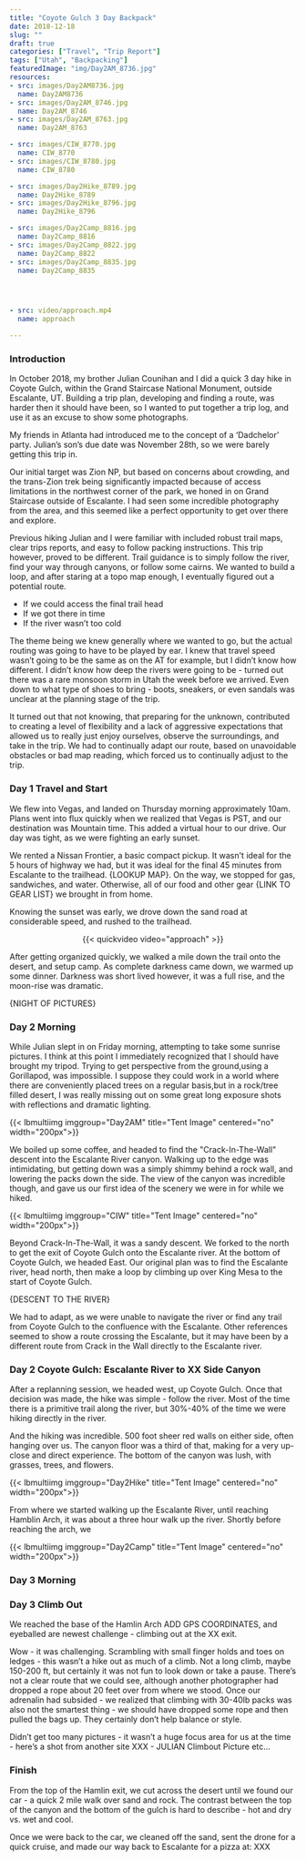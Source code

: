 ```yaml
---
title: "Coyote Gulch 3 Day Backpack"
date: 2018-12-18
slug: ""
draft: true
categories: ["Travel", "Trip Report"]
tags: ["Utah", "Backpacking"]
featuredImage: "img/Day2AM_8736.jpg"
resources:
- src: images/Day2AM8736.jpg
  name: Day2AM8736
- src: images/Day2AM_8746.jpg
  name: Day2AM_8746
- src: images/Day2AM_8763.jpg
  name: Day2AM_8763

- src: images/CIW_8770.jpg
  name: CIW_8770
- src: images/CIW_8780.jpg
  name: CIW_8780

- src: images/Day2Hike_8789.jpg
  name: Day2Hike_8789
- src: images/Day2Hike_8796.jpg
  name: Day2Hike_8796

- src: images/Day2Camp_8816.jpg
  name: Day2Camp_8816
- src: images/Day2Camp_8822.jpg
  name: Day2Camp_8822
- src: images/Day2Camp_8835.jpg
  name: Day2Camp_8835




- src: video/approach.mp4
  name: approach

---
```


### Introduction

In October 2018, my brother Julian Counihan and I did a quick 3 day hike in Coyote Gulch, within the Grand Staircase National Monument, outside Escalante, UT.  Building a trip plan, developing and finding a route, was harder then it should have been, so I wanted to put together a trip log, and use it as an excuse to show some photographs.


My friends in Atlanta had introduced me to the concept of a ‘Dadchelor’ party.  Julian’s son’s due date was November 28th, so we were barely getting this trip in.


Our initial target was Zion NP, but based on concerns about crowding, and the trans-Zion trek being significantly impacted because of access limitations in the northwest corner of the park, we honed in on Grand Staircase outside of Escalante.  I had seen some incredible photography from the area, and this seemed like a perfect opportunity to get over there and explore.


Previous hiking Julian and I were familiar with included robust trail maps, clear trips reports, and easy to follow packing instructions.  This trip however, proved to be different.  Trail guidance is to simply follow the river, find your way through canyons, or follow some cairns.  We wanted to build a loop, and after staring at a topo map enough, I eventually figured out a potential route.

- If we could access the final trail head
- If we got there in time
- If the river wasn’t too cold

The theme being we knew generally where we wanted to go, but the actual routing was going to have to be played by ear.  I knew that travel speed wasn’t going to be the same as on the AT for example, but I didn’t know how different.  I didn’t know how deep the rivers were going to be - turned out there was a rare monsoon storm in Utah the week before we arrived.  Even down to what type of shoes to bring - boots, sneakers, or even sandals was unclear at the planning stage of the trip.

It turned out that not knowing, that preparing for the unknown, contributed to creating a level of flexibility and a lack of aggressive expectations that allowed us to really just enjoy ourselves, observe the surroundings, and take in the trip.  We had to continually adapt our route, based on unavoidable obstacles or bad map reading, which forced us to continually adjust to the trip.

### Day 1 Travel and Start

We flew into Vegas, and landed on Thursday morning approximately 10am.  Plans went into flux quickly when we realized that Vegas is PST, and our destination was Mountain time. This added a virtual hour to our drive.  Our day was tight, as we were fighting an early sunset.

We rented a Nissan Frontier, a basic compact pickup.  It wasn't ideal for the 5 hours of highway we had, but it was ideal for the final 45 minutes from Escalante to the trailhead.  {LOOKUP MAP}.  On the way, we stopped for gas, sandwiches, and water.  Otherwise, all of our food and other gear {LINK TO GEAR LIST} we brought in from home.

Knowing the sunset was early, we drove down the sand road at considerable speed, and rushed to the trailhead.  

<figure align=center>
{{< quickvideo video="approach" >}}
</figure>

After getting organized quickly, we walked a mile down the trail onto the desert, and setup camp.  As complete darkness came down, we warmed up some dinner.  Darkness was short lived however, it was a full rise, and the moon-rise was dramatic.

{NIGHT OF PICTURES}

### Day 2 Morning

While Julian slept in on Friday morning, attempting to take some sunrise pictures.  I think at this point I immediately recognized that I should have brought my tripod.  Trying to get perspective from the ground,using a Gorillapod, was impossible.  I suppose they could work in a world where there are conveniently placed trees on a regular basis,but in a rock/tree filled desert, I was really missing out on some great long exposure shots with reflections and dramatic lighting.

{{< lbmultiimg imggroup="Day2AM" title="Tent Image" centered="no" width="200px">}}

We boiled up some coffee, and headed to find the "Crack-In-The-Wall" descent into the Escalante River canyon.  Walking up to the edge was  intimidating, but getting down was a simply shimmy behind a rock wall, and lowering the packs down the side.  The view of the canyon was incredible though, and gave us our first idea of the scenery we were in for while we hiked.

{{< lbmultiimg imggroup="CIW" title="Tent Image" centered="no" width="200px">}}

Beyond Crack-In-The-Wall, it was a sandy descent.  We forked to the north to get the exit of Coyote Gulch onto the Escalante river.  At the bottom of Coyote Gulch, we headed East.  Our original plan was to find the Escalante river, head north, then make a loop by climbing up over King Mesa to the start of Coyote Gulch.

{DESCENT TO THE RIVER}

We had to adapt, as we were unable to navigate the river or find any trail from Coyote Gulch to the confluence with the Escalante.  Other references seemed to show a route crossing the Escalante, but it may have been by a different route from Crack in the Wall directly to the Escalante river. 

### Day 2 Coyote Gulch: Escalante River to XX Side Canyon

After a replanning session, we headed west, up Coyote Gulch.  Once that decision was made, the hike was simple - follow the river.  Most of the time there is a primitive trail along the river, but 30%-40% of the time we were hiking directly in the river.

And the hiking was incredible.  500 foot sheer red walls on either side, often hanging over us.  The canyon floor was a third of that, making for a very up-close and direct experience.  The bottom of the canyon was lush, with grasses, trees, and flowers.  

{{< lbmultiimg imggroup="Day2Hike" title="Tent Image" centered="no" width="200px">}}

From where we started walking up the Escalante River, until reaching Hamblin Arch, it was about a three hour walk up the river.  Shortly before reaching the arch, we   

{{< lbmultiimg imggroup="Day2Camp" title="Tent Image" centered="no" width="200px">}}


### Day 3 Morning



### Day 3 Climb Out

We reached the base of the Hamlin Arch ADD GPS COORDINATES, and eyeballed are newest challenge - climbing out at the XX exit.  

Wow - it was challenging.  Scrambling with small finger holds and toes on ledges - this wasn’t a hike out as much of a climb.  Not a long climb, maybe 150-200 ft, but certainly it was not fun to look down or take a pause.  There’s not a clear route that we could see, although another photographer had dropped a rope about 20 feet over from where we stood.  Once our adrenalin had subsided - we realized that climbing with 30-40lb packs was also not the smartest thing - we should have dropped some rope and then pulled the bags up.  They certainly don’t help balance or style.

Didn’t get too many pictures - it wasn’t a huge focus area for us at the time - here’s a shot from another site XXX - JULIAN Climbout Picture etc...


### Finish

From the top of the Hamlin exit, we cut across the desert until we found our car - a quick 2 mile walk over sand and rock.  The contrast between the top of the canyon and the bottom of the gulch is hard to describe - hot and dry vs. wet and cool.

Once we were back to the car, we cleaned off the sand, sent the drone for a quick cruise, and made our way back to Escalante for a pizza at: XXX

